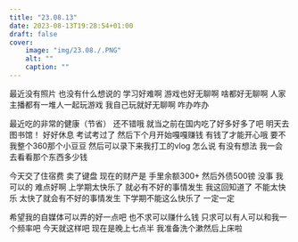 ```yaml
---
title: "23.08.13"
date: 2023-08-13T19:28:54+01:00
draft: false
cover:
    image: "img/23.08./.PNG"
    alt: ""
    caption: ""
---
```


最近没有照片 也没有什么想说的 学习好难啊 游戏也好无聊啊  啥都好无聊啊  人家主播都有一堆人一起玩游戏 我自己玩就好无聊啊 咋办咋办

最近吃的非常的健康（节省）  还不错哦 就当之前在国内吃了好多好多了吧  明天去图书馆！ 好好休息 考试考过了 然后下个月开始嘎嘎赚钱 有钱了才能开心哦  要不我整个360那个小豆豆 然后可以录下来我打工的vlog 怎么说 有没有想法  我一会去看看那个东西多少钱

今天交了住宿费 卖了键盘  现在的财产是 手里余额300+  然后外债500镑  没事 我可以的  难点好啊 上学期太快乐了 就必有不好的事情发生  我这回知道了  不能太快乐 太快了就会有不好的事情发生  下学期不能这么快乐了  一定一定

希望我的自媒体可以弄的好一点吧 也不求可以赚什么钱 只求可以有人可以和我一个频率吧 今天就这样吧 现在是晚上七点半 我准备洗个漱然后上床啦